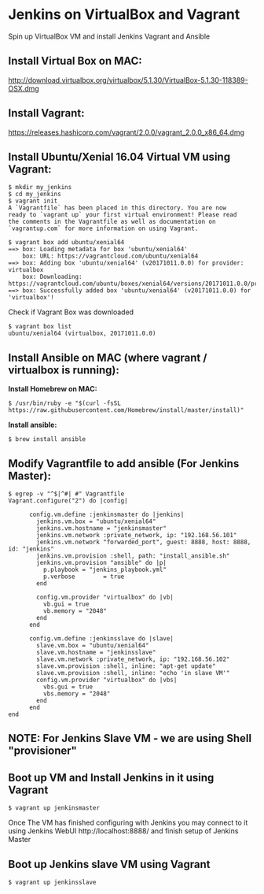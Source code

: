 Jenkins on VirtualBox and Vagrant 
=================================

Spin up VirtualBox VM and install Jenkins Vagrant and Ansible

Install Virtual Box on MAC:
---------------------------
http://download.virtualbox.org/virtualbox/5.1.30/VirtualBox-5.1.30-118389-OSX.dmg

Install Vagrant:
----------------
https://releases.hashicorp.com/vagrant/2.0.0/vagrant_2.0.0_x86_64.dmg


Install Ubuntu/Xenial 16.04 Virtual VM using Vagrant:
------------------------------------------------------
```
$ mkdir my_jenkins
$ cd my_jenkins
$ vagrant init
A `Vagrantfile` has been placed in this directory. You are now
ready to `vagrant up` your first virtual environment! Please read
the comments in the Vagrantfile as well as documentation on
`vagrantup.com` for more information on using Vagrant.

$ vagrant box add ubuntu/xenial64
==> box: Loading metadata for box 'ubuntu/xenial64'
    box: URL: https://vagrantcloud.com/ubuntu/xenial64
==> box: Adding box 'ubuntu/xenial64' (v20171011.0.0) for provider: virtualbox
    box: Downloading: https://vagrantcloud.com/ubuntu/boxes/xenial64/versions/20171011.0.0/providers/virtualbox.box
==> box: Successfully added box 'ubuntu/xenial64' (v20171011.0.0) for 'virtualbox'!
```
Check if Vagrant Box was downloaded
```
$ vagrant box list
ubuntu/xenial64 (virtualbox, 20171011.0.0)
```

Install Ansible on MAC (where vagrant / virtualbox is running):
---------------------------------------------------------------
**Install Homebrew on MAC:**
```
$ /usr/bin/ruby -e "$(curl -fsSL https://raw.githubusercontent.com/Homebrew/install/master/install)"
```
**Install ansible:**
```
$ brew install ansible
```

Modify Vagrantfile to add ansible (For Jenkins Master):
-------------------------------------------------------
```
$ egrep -v "^$|^#| #" Vagrantfile 
Vagrant.configure("2") do |config|
  
      config.vm.define :jenkinsmaster do |jenkins|
        jenkins.vm.box = "ubuntu/xenial64"
        jenkins.vm.hostname = "jenkinsmaster"
        jenkins.vm.network :private_network, ip: "192.168.56.101"
        jenkins.vm.network "forwarded_port", guest: 8888, host: 8888, id: "jenkins"
        jenkins.vm.provision :shell, path: "install_ansible.sh"
        jenkins.vm.provision "ansible" do |p|
          p.playbook = "jenkins_playbook.yml"
          p.verbose        = true
        end
        
        config.vm.provider "virtualbox" do |vb|
          vb.gui = true
          vb.memory = "2048"
        end
      end
      
      config.vm.define :jenkinsslave do |slave|
        slave.vm.box = "ubuntu/xenial64"
        slave.vm.hostname = "jenkinsslave"
        slave.vm.network :private_network, ip: "192.168.56.102"
        slave.vm.provision :shell, inline: "apt-get update"
        slave.vm.provision :shell, inline: "echo 'in slave VM'"
        config.vm.provider "virtualbox" do |vbs|
          vbs.gui = true
          vbs.memory = "2048"
        end
      end
end

```
NOTE: For Jenkins Slave VM - we are using Shell "provisioner"
-------------------------------------------------------------
Boot up VM and Install Jenkins in it using Vagrant
--------------------------------------------------
```
$ vagrant up jenkinsmaster
```

Once The VM has finished configuring with Jenkins you may connect to it using Jenkins WebUI 
http://localhost:8888/ and finish setup of Jenkins Master


Boot up Jenkins slave VM using Vagrant
---------------------------------------
```
$ vagrant up jenkinsslave
```
